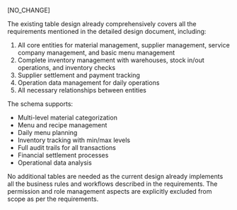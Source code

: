 [NO_CHANGE]

The existing table design already comprehensively covers all the requirements mentioned in the detailed design document, including:

1. All core entities for material management, supplier management, service company management, and basic menu management
2. Complete inventory management with warehouses, stock in/out operations, and inventory checks
3. Supplier settlement and payment tracking
4. Operation data management for daily operations
5. All necessary relationships between entities

The schema supports:
- Multi-level material categorization
- Menu and recipe management
- Daily menu planning
- Inventory tracking with min/max levels
- Full audit trails for all transactions
- Financial settlement processes
- Operational data analysis

No additional tables are needed as the current design already implements all the business rules and workflows described in the requirements. The permission and role management aspects are explicitly excluded from scope as per the requirements.
